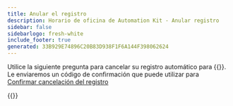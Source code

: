 ```yaml
---
title: Anular el registro
description: Horario de oficina de Automation Kit - Anular registro
sidebar: false
sidebarlogo: fresh-white
include_footer: true
generated: 33B929E74896C20B83D938F1F6A144F398062624
---
```


Utilice la siguiente pregunta para cancelar su registro automático para {{<product-name>}}. Le enviaremos un código de confirmación que puede utilizar para [Confirmar cancelación del registro](/es/office-hours/unregister-confirm)

{{<questions name="/office-hours/unregister.json" completed="Thank you for completing unregistration questions" showNavigationButtons=false >}}
